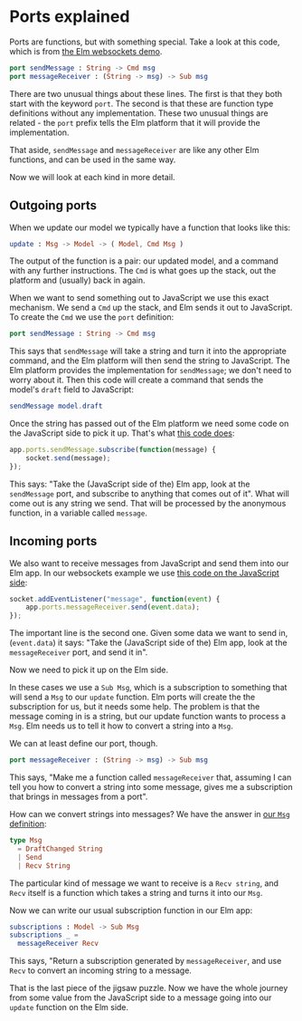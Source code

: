 # Ports explained

Ports are functions, but with something special. Take a look
at this code, which is from
[the Elm websockets demo](https://github.com/elm-community/js-integration-examples/blob/8291cb6a3e182ef6d8f1fc994cdee2e713d0776a/websockets/src/Main.elm#L29).

```elm
port sendMessage : String -> Cmd msg
port messageReceiver : (String -> msg) -> Sub msg
```

There are two unusual things about these lines. The first is that they
both start with the keyword `port`. The second is that these are
function type definitions without any implementation. These two unusual
things are related - the `port` prefix tells the Elm platform that it
will provide the implementation.

That aside, `sendMessage` and `messageReceiver` are like any other Elm
functions, and can be used in the same way.

Now we will look at each kind in more detail.

## Outgoing ports

When we update our model we typically have a function that looks like this:

```elm
update : Msg -> Model -> ( Model, Cmd Msg )
```

The output of the function is a pair: our updated model, and a command with
any further instructions. The `Cmd` is what goes up the stack, out the
platform and (usually) back in again.

When we want to send something out to JavaScript we use this exact
mechanism. We send a `Cmd` up the stack, and Elm sends it out to JavaScript.
To create the `Cmd` we use the `port` definition:

```elm
port sendMessage : String -> Cmd msg
```

This says that `sendMessage` will take a string and turn it into the
appropriate command, and the Elm platform will then send the string
to JavaScript. The Elm platform provides the implementation for
`sendMessage`; we don't need to worry about it. Then this code will
create a command that sends the model's `draft` field to JavaScript:

```elm
sendMessage model.draft
```

Once the string has passed out of the Elm platform we need some
code on the JavaScript side to pick it up. That's what
[this code does](https://github.com/elm-community/js-integration-examples/blob/8291cb6a3e182ef6d8f1fc994cdee2e713d0776a/websockets/index.html#L26):

```javascript
app.ports.sendMessage.subscribe(function(message) {
    socket.send(message);
});
```

This says: "Take the (JavaScript side of the) Elm app, look at the
`sendMessage` port, and subscribe to anything that comes out of it".
What will come out is any string we send. That will be processed
by the anonymous function, in a variable called `message`.

## Incoming ports

We also want to receive messages from JavaScript and send them into
our Elm app. In our websockets example we use
[this code on the JavaScript
side](https://github.com/elm-community/js-integration-examples/blob/8291cb6a3e182ef6d8f1fc994cdee2e713d0776a/websockets/index.html#L32):

```javascript
socket.addEventListener("message", function(event) {
    app.ports.messageReceiver.send(event.data);
});
```

The important line is the second one. Given some data we want to send in,
(`event.data`) it says: "Take the (JavaScript side of the) Elm app,
look at the `messageReceiver` port, and send it in".

Now we need to pick it up on the Elm side.

In these cases we use a `Sub Msg`, which is a subscription to something
that will send a `Msg` to our `update` function. Elm ports will create
the the subscription for us, but it needs some help. The problem
is that the message coming in is a string, but our update function
wants to process a `Msg`. Elm needs us to tell it how to convert
a string into a `Msg`.

We can at least define our port, though.

```elm
port messageReceiver : (String -> msg) -> Sub msg
```

This says, "Make me a function called `messageReceiver` that, assuming
I can tell you how to convert a string into some message, gives
me a subscription that brings in messages from a port".

How can we convert strings into messages?
We have the answer in [our `Msg` definition](https://github.com/elm-community/js-integration-examples/blob/8291cb6a3e182ef6d8f1fc994cdee2e713d0776a/websockets/src/Main.elm#L54):

```elm
type Msg
  = DraftChanged String
  | Send
  | Recv String
```
The particular kind of message we want to receive is a `Recv string`,
and `Recv` itself is a function which takes a string and turns it
into our `Msg`.

Now we can write our usual subscription function in our Elm app:

```elm
subscriptions : Model -> Sub Msg
subscriptions _ =
  messageReceiver Recv
```

This says, "Return a subscription generated by `messageReceiver`, and use
`Recv` to convert an incoming string to a message.

That is the last piece of the jigsaw puzzle.
Now we have the whole journey from some value from the JavaScript side
to a message going into our `update` function on the Elm side.
